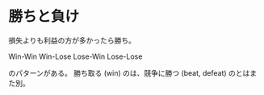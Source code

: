 # 勝ちと負け

損失よりも利益の方が多かったら勝ち。

Win-Win
Win-Lose
Lose-Win
Lose-Lose

のパターンがある。
勝ち取る (win) のは、競争に勝つ (beat, defeat) のとはまた別。
